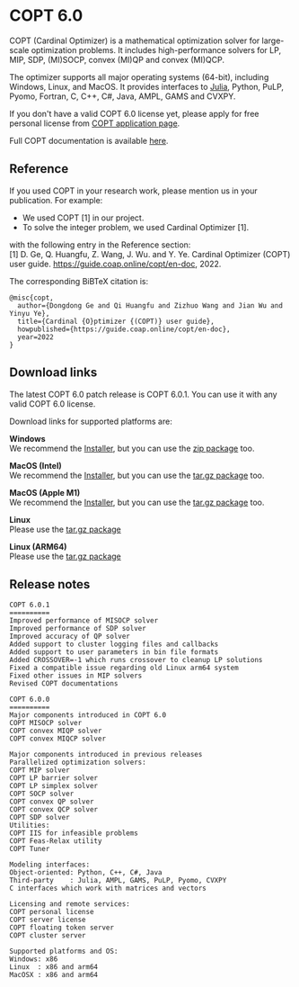 # COPT 6.0

COPT (Cardinal Optimizer) is a mathematical optimization solver for large-scale optimization problems.
It includes high-performance solvers for LP, MIP, SDP, (MI)SOCP, convex (MI)QP and convex (MI)QCP.

The optimizer supports all major operating systems (64-bit), including Windows, Linux, and MacOS.
It provides interfaces to [Julia](https://github.com/COPT-Public/COPT.jl), Python, PuLP, Pyomo, Fortran, C, C++, C#, Java, AMPL, GAMS and CVXPY.

If you don't have a valid COPT 6.0 license yet,
please apply for free personal license from [COPT application page](https://www.shanshu.ai/copt).

Full COPT documentation is available [here](https://guide.coap.online/copt/en-doc/index.html).

## Reference
If you used COPT in your research work, please mention us in your publication. For example:
  - We used COPT [1] in our project.
  - To solve the integer problem, we used Cardinal Optimizer [1].

with the following entry in the Reference section:<br>
[1] D. Ge, Q. Huangfu, Z. Wang, J. Wu. and Y. Ye. Cardinal Optimizer (COPT) user guide. https://guide.coap.online/copt/en-doc, 2022.

The corresponding BiBTeX citation is:
```
@misc{copt,
  author={Dongdong Ge and Qi Huangfu and Zizhuo Wang and Jian Wu and Yinyu Ye},
  title={Cardinal {O}ptimizer {(COPT)} user guide},
  howpublished={https://guide.coap.online/copt/en-doc},
  year=2022
}
```
## Download links

The latest COPT 6.0 patch release is COPT 6.0.1.
You can use it with any valid COPT 6.0 license.

Download links for supported platforms are:

**Windows**<br>
  We recommend
  the [Installer](https://pub.shanshu.ai/download/copt/6.0.1/win64/CardinalOptimizer-6.0.1-win64-installer.zip),
  but you can use the [zip package](https://pub.shanshu.ai/download/copt/6.0.1/win64/CardinalOptimizer-6.0.1-win64.zip) too.

**MacOS (Intel)**<br>
  We recommend
  the [Installer](https://pub.shanshu.ai/download/copt/6.0.1/osx64/CardinalOptimizer-6.0.1-osx64.dmg),
  but you can use the [tar.gz package](https://pub.shanshu.ai/download/copt/6.0.1/osx64/CardinalOptimizer-6.0.1-osx64.tar.gz) too.

**MacOS (Apple M1)**<br>
  We recommend
  the [Installer](https://pub.shanshu.ai/download/copt/6.0.1/aarch64/CardinalOptimizer-6.0.1-aarch64_mac.dmg),
  but you can use the [tar.gz package](https://pub.shanshu.ai/download/copt/6.0.1/aarch64/CardinalOptimizer-6.0.1-aarch64_mac.tar.gz) too.

**Linux**<br>
  Please use the [tar.gz package](https://pub.shanshu.ai/download/copt/6.0.1/linux64/CardinalOptimizer-6.0.1-lnx64.tar.gz)

**Linux (ARM64)**<br>
  Please use the [tar.gz package](https://pub.shanshu.ai/download/copt/6.0.1/aarch64/CardinalOptimizer-6.0.1-aarch64_lnx.tar.gz)

## Release notes

```
COPT 6.0.1
==========
Improved performance of MISOCP solver
Improved performance of SDP solver
Improved accuracy of QP solver
Added support to cluster logging files and callbacks
Added support to user parameters in bin file formats
Added CROSSOVER=-1 which runs crossover to cleanup LP solutions
Fixed a compatible issue regarding old Linux arm64 system
Fixed other issues in MIP solvers
Revised COPT documentations

COPT 6.0.0
==========
Major components introduced in COPT 6.0
COPT MISOCP solver
COPT convex MIQP solver
COPT convex MIQCP solver

Major components introduced in previous releases
Parallelized optimization solvers:
COPT MIP solver
COPT LP barrier solver
COPT LP simplex solver
COPT SOCP solver
COPT convex QP solver
COPT convex QCP solver
COPT SDP solver
Utilities:
COPT IIS for infeasible problems
COPT Feas-Relax utility
COPT Tuner

Modeling interfaces:
Object-oriented: Python, C++, C#, Java
Third-party    : Julia, AMPL, GAMS, PuLP, Pyomo, CVXPY
C interfaces which work with matrices and vectors

Licensing and remote services:
COPT personal license
COPT server license
COPT floating token server
COPT cluster server

Supported platforms and OS:
Windows: x86
Linux  : x86 and arm64
MacOSX : x86 and arm64
```
